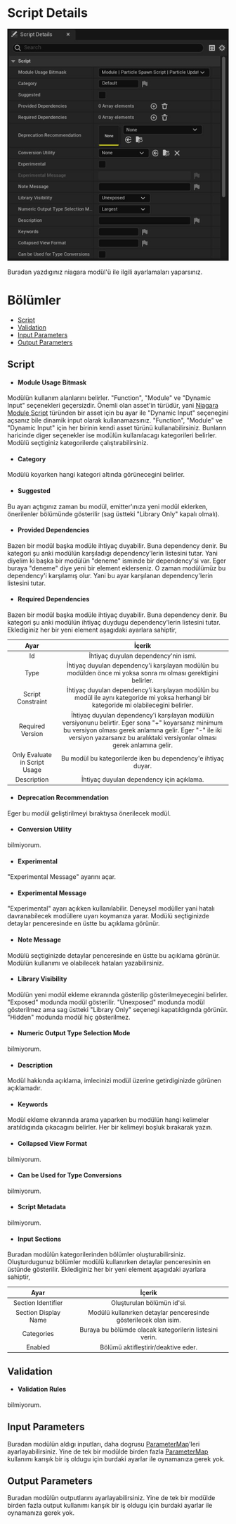 # Script Details
<img src="../../../Dosyalar/Niagara_Module_Editor_Script_Details.jpg">


Buradan yazdıgınız niagara modül'ü ile ilgili ayarlamaları yaparsınız.


# Bölümler

* [Script](#script)
* [Validation](#validation)
* [Input Parameters](#input-parameters)
* [Output Parameters](#output-parameters)





## Script

* #### Module Usage Bitmask
Modülün kullanım alanlarını belirler. "Function", "Module" ve "Dynamic Input" seçenekleri geçersizdir. Önemli olan asset'in türüdür, yani [Niagara Module Script](../../../Assetler/Niagara%20Module%20Script) türünden bir asset için bu ayar ile "Dynamic Input" seçenegini açsanız bile dinamik input olarak kullanamazsınız. "Function", "Module" ve "Dynamic Input" için her birinin kendi asset türünü kullanabilirsiniz. Bunların haricinde diger seçenekler ise modülün kullanılacagı kategorileri belirler. Modülü seçtiginiz kategorilerde çalıştırabilirsiniz.

* #### Category
Modülü koyarken hangi kategori altında görünecegini belirler.

* #### Suggested
Bu ayarı açtıgınız zaman bu modül, emitter'ınıza yeni modül eklerken, önerilenler bölümünde gösterilir (sag üstteki "Library Only" kapalı olmalı).

* #### Provided Dependencies
Bazen bir modül başka modüle ihtiyaç duyabilir. Buna dependency denir. Bu kategori şu anki modülün karşıladıgı dependency'lerin listesini tutar. Yani diyelim ki başka bir modülün "deneme" isminde bir dependency'si var. Eger buraya "deneme" diye yeni bir element eklerseniz. O zaman modülümüz bu dependency'i karşılamış olur. Yani bu ayar karşılanan dependency'lerin listesini tutar.

* #### Required Dependencies
Bazen bir modül başka modüle ihtiyaç duyabilir. Buna dependency denir. Bu kategori şu anki modülün ihtiyaç duydugu dependency'lerin listesini tutar. Eklediginiz her bir yeni element aşagıdaki ayarlara sahiptir,

Ayar | İçerik
:---: | :---:
Id | İhtiyaç duyulan dependency'nin ismi.
Type | İhtiyaç duyulan dependency'i karşılayan modülün bu modülden önce mi yoksa sonra mı olması gerektigini belirler.
Script Constraint | İhtiyaç duyulan dependency'i karşılayan modülün bu modül ile aynı kategoride mi yoksa herhangi bir kategoride mi olabilecegini belirler.
Required Version | İhtiyaç duyulan dependency'i karşılayan modülün versiyonunu belirtir. Eger sona "+" koyarsanız minimum bu versiyon olması gerek anlamına gelir. Eger "-" ile iki versiyon yazarsanız bu aralıktaki versiyonlar olması gerek anlamına gelir.
Only Evaluate in Script Usage | Bu modül bu kategorilerde iken bu dependency'e ihtiyaç duyar.
Description | İhtiyaç duyulan dependency için açıklama.


* #### Deprecation Recommendation
Eger bu modül geliştirilmeyi bıraktıysa önerilecek modül.

* #### Conversion Utility
bilmiyorum.

* #### Experimental
"Experimental Message" ayarını açar.

* #### Experimental Message
"Experimental" ayarı açıkken kullanılabilir. Deneysel modüller yani hatalı davranabilecek modüllere uyarı koymanıza yarar. Modülü seçtiginizde detaylar penceresinde en üstte bu açıklama görünür.

* #### Note Message
Modülü seçtiginizde detaylar penceresinde en üstte bu açıklama görünür. Modülün kullanımı ve olabilecek hataları yazabilirsiniz.

* #### Library Visibility
Modülün yeni modül ekleme ekranında gösterilip gösterilmeyecegini belirler. "Exposed" modunda modül gösterilir. "Unexposed" modunda modül gösterilmez ama sag üstteki "Library Only" seçenegi kapatıldıgında görünür. "Hidden" modunda modül hiç gösterilmez.

* #### Numeric Output Type Selection Mode
bilmiyorum.

* #### Description
Modül hakkında açıklama, imlecinizi modül üzerine getirdiginizde görünen açıklamadır.

* #### Keywords
Modül ekleme ekranında arama yaparken bu modülün hangi kelimeler aratıldıgında çıkacagını belirler. Her bir kelimeyi boşluk bırakarak yazın.

* #### Collapsed View Format
bilmiyorum.

* #### Can be Used for Type Conversions
bilmiyorum.

* #### Script Metadata
bilmiyorum.

* #### Input Sections
Buradan modülün kategorilerinden bölümler oluşturabilirsiniz. Oluşturdugunuz bölümler modülü kullanırken detaylar penceresinin en üstünde gösterilir. Eklediginiz her bir yeni element aşagıdaki ayarlara sahiptir,

Ayar | İçerik
:---: | :---:
Section Identifier | Oluşturulan bölümün id'si.
Section Display Name | Modülü kullanırken detaylar penceresinde gösterilecek olan isim.
Categories | Buraya bu bölümde olacak kategorilerin listesini verin.
Enabled | Bölümü aktifleştirir/deaktive eder.


## Validation

* #### Validation Rules
bilmiyorum.

## Input Parameters
Buradan modülün aldıgı inputları, daha dogrusu [ParameterMap](../Terimler%20Sözlügü#parametermap)'leri ayarlayabilirsiniz. Yine de tek bir modülde birden fazla [ParameterMap](../Terimler%20Sözlügü#parametermap) kullanımı karışık bir iş oldugu için burdaki ayarlar ile oynamanıza gerek yok.

## Output Parameters
Buradan modülün outputlarını ayarlayabilirsiniz. Yine de tek bir modülde birden fazla output kullanımı karışık bir iş oldugu için burdaki ayarlar ile oynamanıza gerek yok.
